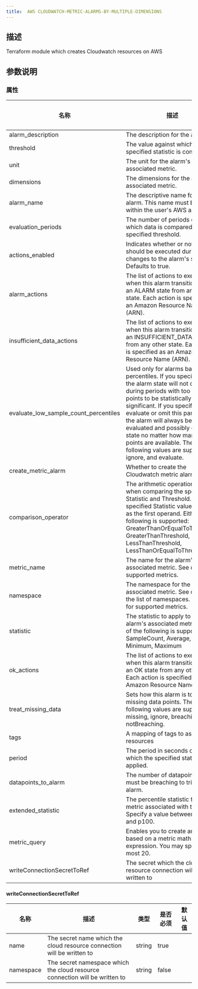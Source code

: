 ```yaml
---
title:  AWS CLOUDWATCH-METRIC-ALARMS-BY-MULTIPLE-DIMENSIONS
---
```


## 描述

Terraform module which creates Cloudwatch resources on AWS

## 参数说明


### 属性

 名称 | 描述 | 类型 | 是否必须 | 默认值 
 ------------ | ------------- | ------------- | ------------- | ------------- 
 alarm_description | The description for the alarm. | string | false |  
 threshold | The value against which the specified statistic is compared. | number | true |  
 unit | The unit for the alarm's associated metric. | string | false |  
 dimensions | The dimensions for the alarm's associated metric. | any | false |  
 alarm_name | The descriptive name for the alarm. This name must be unique within the user's AWS account. | string | true |  
 evaluation_periods | The number of periods over which data is compared to the specified threshold. | number | true |  
 actions_enabled | Indicates whether or not actions should be executed during any changes to the alarm's state. Defaults to true. | bool | false |  
 alarm_actions | The list of actions to execute when this alarm transitions into an ALARM state from any other state. Each action is specified as an Amazon Resource Name (ARN). | list(string) | false |  
 insufficient_data_actions | The list of actions to execute when this alarm transitions into an INSUFFICIENT_DATA state from any other state. Each action is specified as an Amazon Resource Name (ARN). | list(string) | false |  
 evaluate_low_sample_count_percentiles | Used only for alarms based on percentiles. If you specify ignore, the alarm state will not change during periods with too few data points to be statistically significant. If you specify evaluate or omit this parameter, the alarm will always be evaluated and possibly change state no matter how many data points are available. The following values are supported: ignore, and evaluate. | string | false |  
 create_metric_alarm | Whether to create the Cloudwatch metric alarm | bool | false |  
 comparison_operator | The arithmetic operation to use when comparing the specified Statistic and Threshold. The specified Statistic value is used as the first operand. Either of the following is supported: GreaterThanOrEqualToThreshold, GreaterThanThreshold, LessThanThreshold, LessThanOrEqualToThreshold. | string | true |  
 metric_name | The name for the alarm's associated metric. See docs for supported metrics. | string | false |  
 namespace | The namespace for the alarm's associated metric. See docs for the list of namespaces. See docs for supported metrics. | string | false |  
 statistic | The statistic to apply to the alarm's associated metric. Either of the following is supported: SampleCount, Average, Sum, Minimum, Maximum | string | false |  
 ok_actions | The list of actions to execute when this alarm transitions into an OK state from any other state. Each action is specified as an Amazon Resource Name (ARN). | list(string) | false |  
 treat_missing_data | Sets how this alarm is to handle missing data points. The following values are supported: missing, ignore, breaching and notBreaching. | string | false |  
 tags | A mapping of tags to assign to all resources | map(string) | false |  
 period | The period in seconds over which the specified statistic is applied. | string | false |  
 datapoints_to_alarm | The number of datapoints that must be breaching to trigger the alarm. | number | false |  
 extended_statistic | The percentile statistic for the metric associated with the alarm. Specify a value between p0.0 and p100. | string | false |  
 metric_query | Enables you to create an alarm based on a metric math expression. You may specify at most 20. | any | false |  
 writeConnectionSecretToRef | The secret which the cloud resource connection will be written to | [writeConnectionSecretToRef](#writeConnectionSecretToRef) | false |  


#### writeConnectionSecretToRef

 名称 | 描述 | 类型 | 是否必须 | 默认值 
 ------------ | ------------- | ------------- | ------------- | ------------- 
 name | The secret name which the cloud resource connection will be written to | string | true |  
 namespace | The secret namespace which the cloud resource connection will be written to | string | false |  
